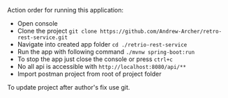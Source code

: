 Action order for running this application:
* Open console
* Clone the project `git clone https://github.com/Andrew-Archer/retro-rest-service.git`
* Navigate into created app folder `cd ./retrio-rest-service`
* Run the app with following command `./mvnw spring-boot:run`
* To stop the app just close the console or press `ctrl+c`
* No all api is accessible with `http://localhost:8080/api/**`
* Import postman project from root of project folder

To update project after author's fix use git.